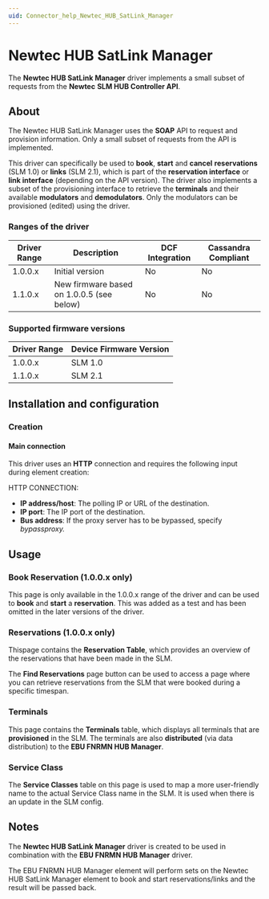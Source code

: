 ```yaml
---
uid: Connector_help_Newtec_HUB_SatLink_Manager
---
```


# Newtec HUB SatLink Manager

The **Newtec HUB SatLink Manager** driver implements a small subset of requests from the **Newtec** **SLM HUB Controller API**.

## About

The Newtec HUB SatLink Manager uses the **SOAP** API to request and provision information. Only a small subset of requests from the API is implemented.

This driver can specifically be used to **book**, **start** and **cancel** **reservations** (SLM 1.0) or **links** (SLM 2.1), which is part of the **reservation interface** or **link interface** (depending on the API version). The driver also implements a subset of the provisioning interface to retrieve the **terminals** and their available **modulators** and **demodulators**. Only the modulators can be provisioned (edited) using the driver.

### Ranges of the driver

| **Driver Range** | **Description**                           | **DCF Integration** | **Cassandra Compliant** |
|------------------|-------------------------------------------|---------------------|-------------------------|
| 1.0.0.x          | Initial version                           | No                  | No                      |
| 1.1.0.x          | New firmware based on 1.0.0.5 (see below) | No                  | No                      |

### Supported firmware versions

| **Driver Range** | **Device Firmware Version** |
|------------------|-----------------------------|
| 1.0.0.x          | SLM 1.0                     |
| 1.1.0.x          | SLM 2.1                     |

## Installation and configuration

### Creation

#### Main connection

This driver uses an **HTTP** connection and requires the following input during element creation:

HTTP CONNECTION:

- **IP address/host**: The polling IP or URL of the destination.
- **IP port**: The IP port of the destination.
- **Bus address**: If the proxy server has to be bypassed, specify *bypassproxy.*

## Usage

### Book Reservation (1.0.0.x only)

This page is only available in the 1.0.0.x range of the driver and can be used to **book** and **start** a **reservation**. This was added as a test and has been omitted in the later versions of the driver.

### Reservations (1.0.0.x only)

Thispage contains the **Reservation Table**, which provides an overview of the reservations that have been made in the SLM.

The **Find Reservations** page button can be used to access a page where you can retrieve reservations from the SLM that were booked during a specific timespan.

### Terminals

This page contains the **Terminals** table, which displays all terminals that are **provisioned** in the SLM. The terminals are also **distributed** (via data distribution) to the **EBU FNRMN HUB Manager**.

### Service Class

The **Service Classes** table on this page is used to map a more user-friendly name to the actual Service Class name in the SLM. It is used when there is an update in the SLM config.

## Notes

The **Newtec HUB SatLink Manager** driver is created to be used in combination with the **EBU FNRMN HUB Manager** driver.

The EBU FNRMN HUB Manager element will perform sets on the Newtec HUB SatLink Manager element to book and start reservations/links and the result will be passed back.
